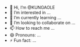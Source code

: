 - 👋 Hi, I’m @KUNGAOLE
- 👀 I’m interested in ...
- 🌱 I’m currently learning ...
- 💞️ I’m looking to collaborate on ...
- 📫 How to reach me ...
- 😄 Pronouns: ...
- ⚡ Fun fact: ...

<!---
KUNGAOLE/KUNGAOLE is a ✨ special ✨ repository because its `README.md` (this file) appears on your GitHub profile.
You can click the Preview link to take a look at your changes.
--->
